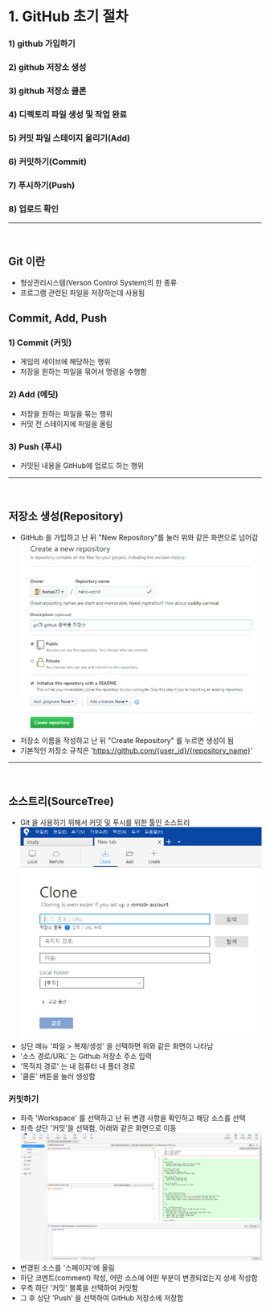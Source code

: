 # __1. GitHub 초기 절차__
### 1) github 가입하기
### 2) github 저장소 생성
### 3) github 저장소 클론
### 4) 디렉토리 파일 생성 및 작업 완료
### 5) 커밋 파일 스테이지 올리기(Add)
### 6) 커밋하기(Commit)
### 7) 푸시하기(Push)
### 8) 업로드 확인
___
<br>

## Git 이란
- 형상관리시스템(Verson Control System)의 한 종류
- 프로그램 관련된 파일을 저장하는데 사용됨

## Commit, Add, Push
### 1) Commit (커밋)
- 게임의 세이브에 해당하는 행위
- 저장을 원하는 파일을 묶어서 명령을 수행함

### 2) Add (에딧)
- 저장을 원하는 파일을 묶는 행위
- 커밋 전 스테이지에 파일을 올림

### 3) Push (푸시)
- 커밋된 내용을 GitHub에 업로드 하는 행위

----
<br>

## __저장소 생성(Repository)__
- GitHub 을 가입하고 난 뒤 "New Repository"를 눌러 위와 같은 화면으로 넘어감
![](2023-01-09-15-44-21.png)
- 저장소 이름을 작성하고 난 뒤 "Create Repository" 를 누르면 생성이 됨
- 기본적인 저장소 규칙은 'https://github.com/{user_id}/{repository_name}' 

---
<br>

## __소스트리(SourceTree)__
- Git 을 사용하기 위해서 커밋 및 푸시를 위한 툴인 소스트리
![](2023-01-09-16-24-35.png)
- 상단 메뉴 '파일 > 복제/생성' 을 선택하면 위와 같은 화면이 나타남
- '소스 경로/URL' 는 Github 저장소 주소 입력
- '목적지 경로' 는 내 컴퓨터 내 폴더 경로
- '클론' 버튼을 눌러 생성함

### __커밋하기__
- 좌측 'Workspace' 를 선택하고 난 뒤 변경 사항을 확인하고 해당 소스를 선택
- 좌측 상단 '커밋'을 선택함, 아래와 같은 화면으로 이동
![](2023-01-09-16-30-11.png)
- 변경된 소스를 '스페이지'에 올림
- 하단 코멘트(comment) 작성, 어떤 소스에 어떤 부분이 변경되었는지 상세 작성함
- 우측 하단 '커밋' 블록을 선택하여 커밋함
- 그 후 상단 'Push' 을 선택하여 GitHub 저장소에 저장함

